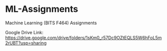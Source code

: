 # ML-Assignments
Machine Learning (BITS F464) Assignments

Google Drive Link: https://drive.google.com/drive/folders/1sKm0_r57Dc9OZtEQLS5W6hFoL5m2rUBT?usp=sharing
